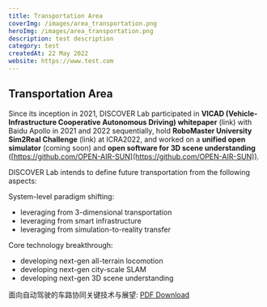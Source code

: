 ```yaml
---
title: Transportation Area
coverImg: /images/area_transportation.png
heroImg: /images/area_transportation.png
description: test description
category: test
createdAt: 22 May 2022
website: https://www.test.com
---
```


## Transportation Area

Since its inception in 2021, DISCOVER Lab participated in **VICAD (Vehicle-Infrastructure Cooperative Autonomous Driving) whitepaper** (link) with Baidu Apollo in 2021 and 2022 sequentially, hold **RoboMaster University Sim2Real Challenge** (link) at ICRA2022, and worked on a **unified open simulator** (coming soon) and **open software for 3D scene understanding** ([https://github.com/OPEN-AIR-SUN](https://github.com/OPEN-AIR-SUN)).

DISCOVER Lab intends to define future transportation from the following aspects: 

System-level paradigm shifting: 
- leveraging from 3-dimensional transportation
- leveraging from smart infrastructure
- leveraging from simulation-to-reality transfer 

Core technology breakthrough: 
- developing next-gen all-terrain locomotion
- developing next-gen city-scale SLAM
- developing next-gen 3D scene understanding

面向自动驾驶的车路协同关键技术与展望: [PDF Download](/transportation_book.pdf)
